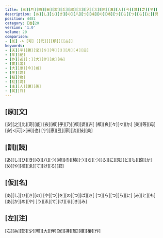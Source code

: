 ```yaml
---
title: [三][月][四][日][於][兵][部][大][丞][大][原][真][人][今][城][之][宅][宴][歌][一][首]
description: [あ][し][ひ][き][の][八][つ][峰][の][椿][つ][ら][つ][ら][に][見][と][も][飽][か][め][や][植][ゑ][て][け][る][君]
position: 4481
category: [巻]20
version: '1.0'
volume: 20
comparison:
- [加] -> [可] [[元]][[類]][[古]]
keywords:
- [天][平][勝][宝][９][年][３][月][４][日]
- [年][紀]
- [作][者][：][大][伴][家][持]
- [宴][席]
- [大][原][今][城]
- [序][詞]
- [植][物]
- [枕][詞]
- [主][人][讃][美]
- [属][目]
---
```


## [原][文]

[安][之][比][奇][能] [夜][都][乎][乃][都][婆][吉] [都][良][々][々][尓] [美][等][母][安]<[可]>[米][也] [宇][恵][弖][家][流][伎][美]

## [訓][読]

[あ][し][ひ][き][の][八][つ][峰][の][椿][つ][ら][つ][ら][に][見][と][も][飽][か][め][や][植][ゑ][て][け][る][君]

## [仮][名]

[あ][し][ひ][き][の] [や][つ][を][の][つ][ば][き] [つ][ら][つ][ら][に] [み][と][も][あ][か][め][や] [う][ゑ][て][け][る][き][み]

## [左][注]

[右][兵][部][少][輔][大][伴][家][持][属][植][椿][作]
